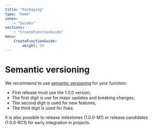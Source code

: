 ```yaml
---
title: "Packaging"
type: "home"
zones:
    - "Guides"
sections:
    - "CreateFunctionGuide"
menu:
    CreateFunctionGuide:
        weight: 90
---
```


# Semantic versioning

We recommend to use [semantic versioning](http://semver.org/) for your function:

* First release must use the 1.0.0 version, 
* The first digit is use for major updates and breaking changes, 
* The second digit is used for new features,
* The third digit is used for fixes.

It is also possible to release milestones (1.0.0-M1) or release candidates (1.0.0-RC1) for early integration in 
projects.

